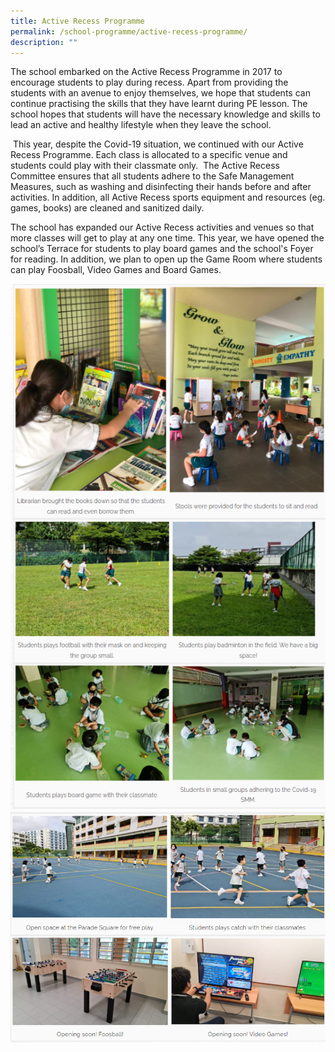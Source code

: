 ```yaml
---
title: Active Recess Programme
permalink: /school-programme/active-recess-programme/
description: ""
---
```

The school embarked on the Active Recess Programme in 2017 to encourage students to play during recess. Apart from providing the students with an avenue to enjoy themselves, we hope that students can continue practising the skills that they have learnt during PE lesson. The school hopes that students will have the necessary knowledge and skills to lead an active and healthy lifestyle when they leave the school.

 This year, despite the Covid-19 situation, we continued with our Active Recess Programme. Each class is allocated to a specific venue and students could play with their classmate only.  The Active Recess Committee ensures that all students adhere to the Safe Management Measures, such as washing and disinfecting their hands before and after activities. In addition, all Active Recess sports equipment and resources (eg. games, books) are cleaned and sanitized daily.

The school has expanded our Active Recess activities and venues so that more classes will get to play at any one time. This year, we have opened the school’s Terrace for students to play board games and the school's Foyer for reading. In addition, we plan to open up the Game Room where students can play Foosball, Video Games and Board Games.

![](/images/activerecess1.png)
![](/images/activerecess2.png)